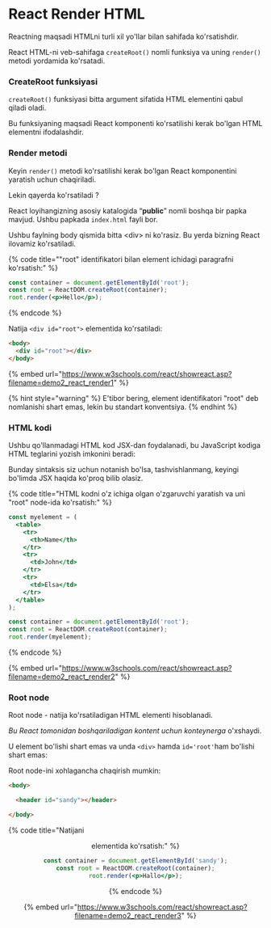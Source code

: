# React Render HTML

Reactning maqsadi HTMLni turli xil yo'llar bilan sahifada ko'rsatishdir.

React HTML-ni veb-sahifaga `createRoot()` nomli funksiya va uning `render()` metodi yordamida ko'rsatadi.

### CreateRoot funksiyasi

`createRoot()` funksiyasi bitta argument sifatida HTML elementini qabul qiladi oladi.

Bu funksiyaning maqsadi React komponenti ko'rsatilishi kerak bo'lgan HTML elementni ifodalashdir.

### Render metodi

Keyin `render()` metodi ko'rsatilishi kerak bo'lgan React komponentini yaratish uchun chaqiriladi.

Lekin qayerda ko'rsatiladi ?

React loyihangizning asosiy katalogida “**public**” nomli boshqa bir papka mavjud. Ushbu papkada `index.html` fayli bor.

Ushbu faylning body qismida bitta \<div> ni ko'rasiz. Bu yerda bizning React ilovamiz ko'rsatiladi.

{% code title=""root" identifikatori bilan element ichidagi paragrafni ko'rsatish:" %}
```jsx
const container = document.getElementById('root');
const root = ReactDOM.createRoot(container);
root.render(<p>Hello</p>);
```
{% endcode %}

Natija `<div id="root">` elementida ko'rsatiladi:

```html
<body>
  <div id="root"></div>
</body>
```

{% embed url="https://www.w3schools.com/react/showreact.asp?filename=demo2_react_render1" %}

{% hint style="warning" %}
E'tibor bering, element identifikatori "root" deb nomlanishi shart emas, lekin bu standart konventsiya.
{% endhint %}

### HTML kodi

Ushbu qo'llanmadagi HTML kod JSX-dan foydalanadi, bu JavaScript kodiga HTML teglarini yozish imkonini beradi:

Bunday sintaksis siz uchun notanish bo'lsa, tashvishlanmang, keyingi bo'limda JSX haqida ko'proq bilib olasiz.

{% code title="HTML kodni o'z ichiga olgan o'zgaruvchi yaratish va uni "root" node-ida ko'rsatish:" %}
```jsx
const myelement = (
  <table>
    <tr>
      <th>Name</th>
    </tr>
    <tr>
      <td>John</td>
    </tr>
    <tr>
      <td>Elsa</td>
    </tr>
  </table>
);

const container = document.getElementById('root');
const root = ReactDOM.createRoot(container);
root.render(myelement);
```
{% endcode %}

{% embed url="https://www.w3schools.com/react/showreact.asp?filename=demo2_react_render2" %}

### Root node

Root node - natija ko'rsatiladigan HTML elementi hisoblanadi.

_Bu React tomonidan boshqariladigan kontent uchun konteynerga_ o'xshaydi.

U element bo'lishi shart emas va unda `<div>` hamda `id='root'`ham bo'lishi shart emas:&#x20;

Root node-ini xohlagancha chaqirish mumkin:

```html
<body>

  <header id="sandy"></header>

</body>
```

{% code title="Natijani <header id="sandy"> elementida ko'rsatish:" %}
```jsx
const container = document.getElementById('sandy');
const root = ReactDOM.createRoot(container);
root.render(<p>Hallo</p>);
```
{% endcode %}

{% embed url="https://www.w3schools.com/react/showreact.asp?filename=demo2_react_render3" %}
